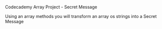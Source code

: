 Codecademy Array Project - Secret Message

Using an array methods you will transform an array os strings into a Secret Message
